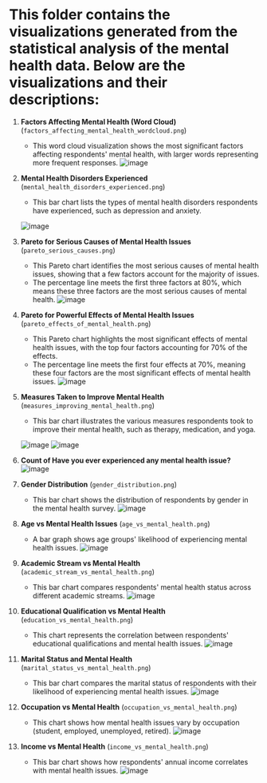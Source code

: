 # This folder contains the visualizations generated from the statistical analysis of the mental health data. Below are the visualizations and their descriptions:

1. **Factors Affecting Mental Health (Word Cloud)** (`factors_affecting_mental_health_wordcloud.png`)
   - This word cloud visualization shows the most significant factors affecting respondents' mental health, with larger words representing more frequent responses.
   ![image](https://github.com/user-attachments/assets/95acb022-a10c-4b10-91a5-38cb2204c135)

2. **Mental Health Disorders Experienced** (`mental_health_disorders_experienced.png`)
   - This bar chart lists the types of mental health disorders respondents have experienced, such as depression and anxiety.
 
   ![image](https://github.com/user-attachments/assets/ba060924-23fc-4eda-90ab-4b3eb54cbe98)

3. **Pareto for Serious Causes of Mental Health Issues** (`pareto_serious_causes.png`)
   - This Pareto chart identifies the most serious causes of mental health issues, showing that a few factors account for the majority of issues.
   - The percentage line meets the first three factors at 80%, which means these three factors are the most serious causes of mental health.
   ![image](https://github.com/user-attachments/assets/c26a3d7d-1558-44cb-ac28-c046d4e925b6)

4. **Pareto for Powerful Effects of Mental Health Issues** (`pareto_effects_of_mental_health.png`)
   - This Pareto chart highlights the most significant effects of mental health issues, with the top four factors accounting for 70% of the effects.
   - The percentage line meets the first four effects at 70%, meaning these four factors are the most significant effects of mental health issues.
   ![image](https://github.com/user-attachments/assets/2735c794-2cba-468f-9f29-62207b9be511)

5. **Measures Taken to Improve Mental Health** (`measures_improving_mental_health.png`)
   - This bar chart illustrates the various measures respondents took to improve their mental health, such as therapy, medication, and yoga.
 
   ![image](https://github.com/user-attachments/assets/df96f608-ccc2-41f4-861f-34faff89e9ab)
   ![image](https://github.com/user-attachments/assets/2a6afa07-9fd1-497e-8004-a731ee80fe53)

6. **Count of Have you ever experienced any mental health issue?**
   ![image](https://github.com/user-attachments/assets/1fb9566e-077a-4c1c-acc4-dba0215a677c)

7. **Gender Distribution** (`gender_distribution.png`)
   - This bar chart shows the distribution of respondents by gender in the mental health survey.
   ![image](https://github.com/user-attachments/assets/64973861-c8dc-4b1c-84ae-f7b58e22c518)

8. **Age vs Mental Health Issues** (`age_vs_mental_health.png`)
   - A bar graph shows age groups' likelihood of experiencing mental health issues.
   ![image](https://github.com/user-attachments/assets/be235768-2d6c-4cce-a07a-90e728505716)

9. **Academic Stream vs Mental Health** (`academic_stream_vs_mental_health.png`)
   - This bar chart compares respondents' mental health status across different academic streams.
   ![image](https://github.com/user-attachments/assets/6e87860f-3d7a-48ca-84bc-e796e990168c)

10. **Educational Qualification vs Mental Health** (`education_vs_mental_health.png`)
    - This chart represents the correlation between respondents' educational qualifications and mental health issues.
    ![image](https://github.com/user-attachments/assets/f1107097-30d7-4511-bbf4-f65c7e5b121e)

11. **Marital Status and Mental Health** (`marital_status_vs_mental_health.png`)
    - This bar chart compares the marital status of respondents with their likelihood of experiencing mental health issues.
    ![image](https://github.com/user-attachments/assets/47378caf-6ee7-4358-9592-eadefb2c3bea)

12. **Occupation vs Mental Health** (`occupation_vs_mental_health.png`)
    - This chart shows how mental health issues vary by occupation (student, employed, unemployed, retired).
    ![image](https://github.com/user-attachments/assets/d8af0860-4362-427c-ada1-86cdf3840442)

13. **Income vs Mental Health** (`income_vs_mental_health.png`)
    - This bar chart shows how respondents' annual income correlates with mental health issues.
    ![image](https://github.com/user-attachments/assets/20531230-078b-4d65-a318-3e4749370123)
